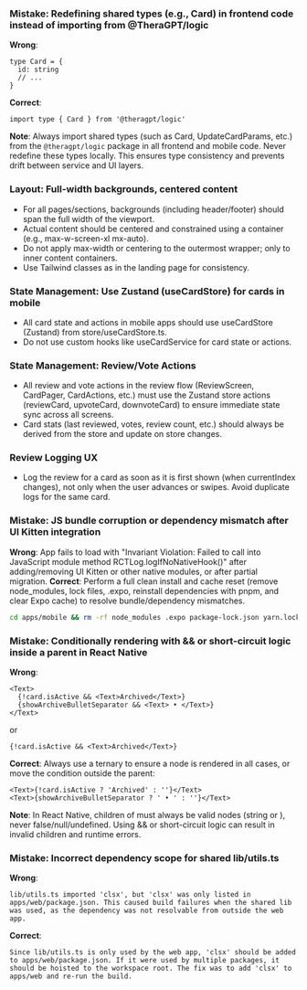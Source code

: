 ### Mistake: Redefining shared types (e.g., Card) in frontend code instead of importing from @TheraGPT/logic
**Wrong**:
```
type Card = {
  id: string
  // ...
}
```
**Correct**:
```
import type { Card } from '@theragpt/logic'
```
**Note**: Always import shared types (such as Card, UpdateCardParams, etc.) from the `@theragpt/logic` package in all frontend and mobile code. Never redefine these types locally. This ensures type consistency and prevents drift between service and UI layers.

### Layout: Full-width backgrounds, centered content
- For all pages/sections, backgrounds (including header/footer) should span the full width of the viewport.
- Actual content should be centered and constrained using a container (e.g., max-w-screen-xl mx-auto).
- Do not apply max-width or centering to the outermost wrapper; only to inner content containers.
- Use Tailwind classes as in the landing page for consistency.

### State Management: Use Zustand (useCardStore) for cards in mobile
- All card state and actions in mobile apps should use useCardStore (Zustand) from store/useCardStore.ts.
- Do not use custom hooks like useCardService for card state or actions.

### State Management: Review/Vote Actions
- All review and vote actions in the review flow (ReviewScreen, CardPager, CardActions, etc.) must use the Zustand store actions (reviewCard, upvoteCard, downvoteCard) to ensure immediate state sync across all screens.
- Card stats (last reviewed, votes, review count, etc.) should always be derived from the store and update on store changes.

### Review Logging UX
- Log the review for a card as soon as it is first shown (when currentIndex changes), not only when the user advances or swipes. Avoid duplicate logs for the same card.

### Mistake: JS bundle corruption or dependency mismatch after UI Kitten integration
**Wrong**:
App fails to load with "Invariant Violation: Failed to call into JavaScript module method RCTLog.logIfNoNativeHook()" after adding/removing UI Kitten or other native modules, or after partial migration.
**Correct**:
Perform a full clean install and cache reset (remove node_modules, lock files, .expo, reinstall dependencies with pnpm, and clear Expo cache) to resolve bundle/dependency mismatches.
```bash
cd apps/mobile && rm -rf node_modules .expo package-lock.json yarn.lock pnpm-lock.yaml && pnpm install && cd ../.. && npx expo start -c
```

### Mistake: Conditionally rendering <Text> with && or short-circuit logic inside a <Text> parent in React Native
**Wrong**:
```
<Text>
  {!card.isActive && <Text>Archived</Text>}
  {showArchiveBulletSeparator && <Text> • </Text>}
</Text>
```
or
```
{!card.isActive && <Text>Archived</Text>}
```
**Correct**:
Always use a ternary to ensure a <Text> node is rendered in all cases, or move the condition outside the <Text> parent:
```
<Text>{!card.isActive ? 'Archived' : ''}</Text>
<Text>{showArchiveBulletSeparator ? ' • ' : ''}</Text>
```
**Note**: In React Native, children of <Text> must always be valid nodes (string or <Text>), never false/null/undefined. Using && or short-circuit logic can result in invalid children and runtime errors.
### Mistake: Incorrect dependency scope for shared lib/utils.ts
**Wrong**:
```
lib/utils.ts imported 'clsx', but 'clsx' was only listed in apps/web/package.json. This caused build failures when the shared lib was used, as the dependency was not resolvable from outside the web app.
```
**Correct**:
```
Since lib/utils.ts is only used by the web app, 'clsx' should be added to apps/web/package.json. If it were used by multiple packages, it should be hoisted to the workspace root. The fix was to add 'clsx' to apps/web and re-run the build.
```